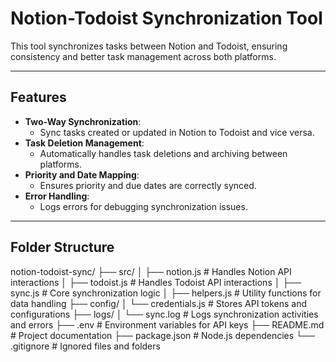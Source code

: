 # Notion-Todoist Synchronization Tool

This tool synchronizes tasks between Notion and Todoist, ensuring consistency and better task management across both platforms.

---

## Features

- **Two-Way Synchronization**:
  - Sync tasks created or updated in Notion to Todoist and vice versa.
- **Task Deletion Management**:
  - Automatically handles task deletions and archiving between platforms.
- **Priority and Date Mapping**:
  - Ensures priority and due dates are correctly synced.
- **Error Handling**:
  - Logs errors for debugging synchronization issues.

---

## Folder Structure
notion-todoist-sync/ ├── src/ │ ├── notion.js # Handles Notion API interactions │ ├── todoist.js # Handles Todoist API interactions │ ├── sync.js # Core synchronization logic │ ├── helpers.js # Utility functions for data handling ├── config/ │ └── credentials.js # Stores API tokens and configurations ├── logs/ │ └── sync.log # Logs synchronization activities and errors ├── .env # Environment variables for API keys ├── README.md # Project documentation ├── package.json # Node.js dependencies └── .gitignore # Ignored files and folders

